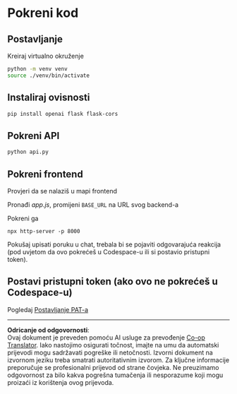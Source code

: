 <!--
CO_OP_TRANSLATOR_METADATA:
{
  "original_hash": "537f02a36d73db093cbb8b9b44867645",
  "translation_date": "2025-09-01T15:50:00+00:00",
  "source_file": "9-chat-project/solution/backend/python/README.md",
  "language_code": "hr"
}
-->
# Pokreni kod

## Postavljanje

Kreiraj virtualno okruženje

```sh
python -m venv venv
source ./venv/bin/activate
```

## Instaliraj ovisnosti

```sh
pip install openai flask flask-cors 
```

## Pokreni API

```sh
python api.py
```

## Pokreni frontend

Provjeri da se nalaziš u mapi frontend

Pronađi *app.js*, promijeni `BASE_URL` na URL svog backend-a

Pokreni ga

```
npx http-server -p 8000
```

Pokušaj upisati poruku u chat, trebala bi se pojaviti odgovarajuća reakcija (pod uvjetom da ovo pokrećeš u Codespace-u ili si postavio pristupni token).

## Postavi pristupni token (ako ovo ne pokrećeš u Codespace-u)

Pogledaj [Postavljanje PAT-a](https://docs.github.com/en/authentication/keeping-your-account-and-data-secure/managing-your-personal-access-tokens)

---

**Odricanje od odgovornosti**:  
Ovaj dokument je preveden pomoću AI usluge za prevođenje [Co-op Translator](https://github.com/Azure/co-op-translator). Iako nastojimo osigurati točnost, imajte na umu da automatski prijevodi mogu sadržavati pogreške ili netočnosti. Izvorni dokument na izvornom jeziku treba smatrati autoritativnim izvorom. Za ključne informacije preporučuje se profesionalni prijevod od strane čovjeka. Ne preuzimamo odgovornost za bilo kakva pogrešna tumačenja ili nesporazume koji mogu proizaći iz korištenja ovog prijevoda.
